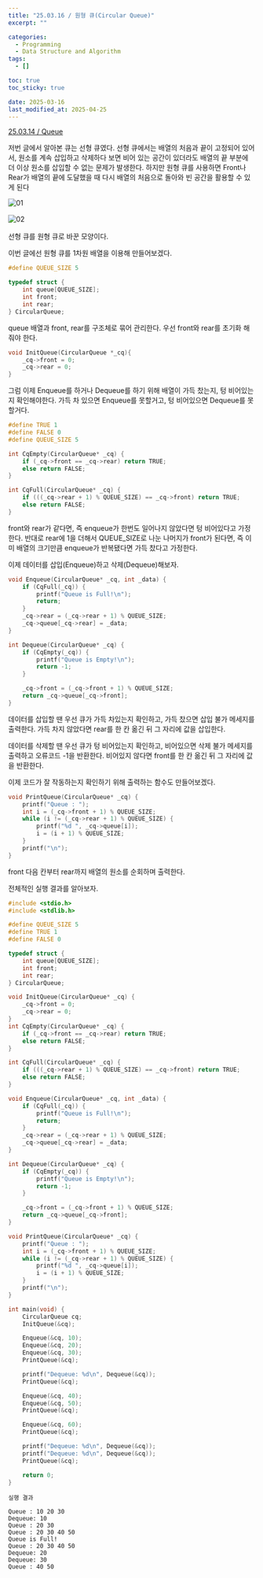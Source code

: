 ```yaml
---
title: "25.03.16 / 원형 큐(Circular Queue)"
excerpt: ""

categories:
  - Programming
  - Data Structure and Algorithm
tags:
  - []

toc: true
toc_sticky: true

date: 2025-03-16
last_modified_at: 2025-04-25
---
```


[25.03.14 / Queue](https://peudann.github.io/posts/queue/)

저번 글에서 알아본 큐는 선형 큐였다. 선형 큐에서는 배열의 처음과 끝이 고정되어 있어서, 원소를 계속 삽입하고 삭제하다 보면 비어 있는 공간이 있더라도 배열의 끝 부분에 더 이상 원소를 삽입할 수 없는 문제가 발생한다. 하지만 원형 큐를 사용하면 Front나 Rear가 배열의 끝에 도달했을 때 다시 배열의 처음으로 돌아와 빈 공간을 활용할 수 있게 된다

<div style="display: flex; gap: 1rem; margin-bottom: 1rem;">
  <img src="/assets/img/250316_circularQueue/01.png" alt="01" style="max-width: 100%" />
</div>
<div style="display: flex; gap: 1rem; margin-bottom: 1rem;">
  <img src="/assets/img/250316_circularQueue/02.png" alt="02" style="max-width: 100%;" />
</div>

선형 큐를 원형 큐로 바꾼 모양이다.

이번 글에선 원형 큐를 1차원 배열을 이용해 만들어보겠다.

```c
#define QUEUE_SIZE 5

typedef struct {
    int queue[QUEUE_SIZE];
    int front;
    int rear;
} CircularQueue;
```

queue 배열과 front, rear를 구조체로 묶어 관리한다. 우선 front와 rear를 초기화 해줘야 한다.

```c
void InitQueue(CircularQueue *_cq){
    _cq->front = 0;
    _cq->rear = 0;
}
```

그럼 이제 Enqueue를 하거나 Dequeue를 하기 위해 배열이 가득 찼는지, 텅 비어있는지 확인해야한다. 가득 차 있으면 Enqueue를 못할거고, 텅 비어있으면 Dequeue를 못할거다.

```c
#define TRUE 1
#define FALSE 0
#define QUEUE_SIZE 5

int CqEmpty(CircularQueue* _cq) {
    if (_cq->front == _cq->rear) return TRUE;
    else return FALSE;
}

int CqFull(CircularQueue* _cq) {
    if (((_cq->rear + 1) % QUEUE_SIZE) == _cq->front) return TRUE;
    else return FALSE;
}
```

front와 rear가 같다면, 즉 enqueue가 한번도 일어나지 않았다면 텅 비어있다고 가정한다. 반대로 rear에 1을 더해서 QUEUE_SIZE로 나눈 나머지가 front가 된다면, 즉 이미 배열의 크기만큼 enqueue가 반복됐다면 가득 찼다고 가정한다.

이제 데이터를 삽입(Enqueue)하고 삭제(Dequeue)해보자.

```c
void Enqueue(CircularQueue* _cq, int _data) {
    if (CqFull(_cq)) {
        printf("Queue is Full!\n");
        return;
    }
    _cq->rear = (_cq->rear + 1) % QUEUE_SIZE;
    _cq->queue[_cq->rear] = _data;
}

int Dequeue(CircularQueue* _cq) {
    if (CqEmpty(_cq)) {
        printf("Queue is Empty!\n");
        return -1;
    }

    _cq->front = (_cq->front + 1) % QUEUE_SIZE;
    return _cq->queue[_cq->front];
}
```

데이터를 삽입할 땐 우선 큐가 가득 차있는지 확인하고, 가득 찼으면 삽입 불가 메세지를 출력한다. 가득 차지 않았다면 rear를 한 칸 옮긴 뒤 그 자리에 값을 삽입한다.

데이터를 삭제할 땐 우선 큐가 텅 비어있는지 확인하고, 비어있으면 삭제 불가 메세지를 출력하고 오류코드 -1을 반환한다. 비어있지 않다면 front를 한 칸 옮긴 뒤 그 자리에 값을 반환한다.

이제 코드가 잘 작동하는지 확인하기 위해 출력하는 함수도 만들어보겠다.

```c
void PrintQueue(CircularQueue* _cq) {
    printf("Queue : ");
    int i = (_cq->front + 1) % QUEUE_SIZE;
    while (i != (_cq->rear + 1) % QUEUE_SIZE) {
        printf("%d ", _cq->queue[i]);
        i = (i + 1) % QUEUE_SIZE;
    }
    printf("\n");
}
```

front 다음 칸부터 rear까지 배열의 원소를 순회하며 출력한다.

전체적인 실행 결과를 알아보자.

```c
#include <stdio.h>
#include <stdlib.h>

#define QUEUE_SIZE 5
#define TRUE 1
#define FALSE 0

typedef struct {
    int queue[QUEUE_SIZE];
    int front;
    int rear;
} CircularQueue;

void InitQueue(CircularQueue* _cq) {
    _cq->front = 0;
    _cq->rear = 0;
}
int CqEmpty(CircularQueue* _cq) {
    if (_cq->front == _cq->rear) return TRUE;
    else return FALSE;
}

int CqFull(CircularQueue* _cq) {
    if (((_cq->rear + 1) % QUEUE_SIZE) == _cq->front) return TRUE;
    else return FALSE;
}

void Enqueue(CircularQueue* _cq, int _data) {
    if (CqFull(_cq)) {
        printf("Queue is Full!\n");
        return;
    }
    _cq->rear = (_cq->rear + 1) % QUEUE_SIZE;
    _cq->queue[_cq->rear] = _data;
}

int Dequeue(CircularQueue* _cq) {
    if (CqEmpty(_cq)) {
        printf("Queue is Empty!\n");
        return -1;
    }

    _cq->front = (_cq->front + 1) % QUEUE_SIZE;
    return _cq->queue[_cq->front];
}

void PrintQueue(CircularQueue* _cq) {
    printf("Queue : ");
    int i = (_cq->front + 1) % QUEUE_SIZE;
    while (i != (_cq->rear + 1) % QUEUE_SIZE) {
        printf("%d ", _cq->queue[i]);
        i = (i + 1) % QUEUE_SIZE;
    }
    printf("\n");
}

int main(void) {
    CircularQueue cq;
    InitQueue(&cq);

    Enqueue(&cq, 10);
    Enqueue(&cq, 20);
    Enqueue(&cq, 30);
    PrintQueue(&cq);

    printf("Dequeue: %d\n", Dequeue(&cq));
    PrintQueue(&cq);

    Enqueue(&cq, 40);
    Enqueue(&cq, 50);
    PrintQueue(&cq);

    Enqueue(&cq, 60);
    PrintQueue(&cq);

    printf("Dequeue: %d\n", Dequeue(&cq));
    printf("Dequeue: %d\n", Dequeue(&cq));
    PrintQueue(&cq);

    return 0;
}
```

```text
실행 결과

Queue : 10 20 30
Dequeue: 10
Queue : 20 30
Queue : 20 30 40 50
Queue is Full!
Queue : 20 30 40 50
Dequeue: 20
Dequeue: 30
Queue : 40 50
```

